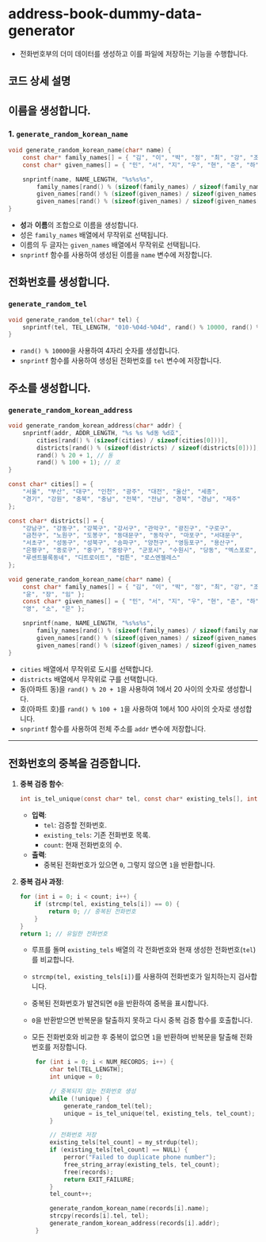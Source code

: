 # address-book-dummy-data-generator

- 전화번호부의 더미 데이터를 생성하고 이를 파일에 저장하는 기능을 수행합니다.

## 코드 상세 설명

## 이름을 생성합니다.

### 1.  `generate_random_korean_name`

```c
void generate_random_korean_name(char* name) {
    const char* family_names[] = { "김", "이", "박", "정", "최", "강", "조", "윤", "장", "임" };
    const char* given_names[] = { "민", "서", "지", "우", "현", "준", "하", "영", "소", "은" };

    snprintf(name, NAME_LENGTH, "%s%s%s",
        family_names[rand() % (sizeof(family_names) / sizeof(family_names[0]))],
        given_names[rand() % (sizeof(given_names) / sizeof(given_names[0]))],
        given_names[rand() % (sizeof(given_names) / sizeof(given_names[0]))]);
}
```

- **성**과 **이름**의 조합으로 이름을 생성합니다.
- 성은 `family_names` 배열에서 무작위로 선택됩니다.
- 이름의 두 글자는 `given_names` 배열에서 무작위로 선택됩니다.
- `snprintf` 함수를 사용하여 생성된 이름을 `name` 변수에 저장합니다.

## 전화번호를 생성합니다.

### `generate_random_tel`

```c
void generate_random_tel(char* tel) {
    snprintf(tel, TEL_LENGTH, "010-%04d-%04d", rand() % 10000, rand() % 10000);
}
```

- `rand() % 10000`을 사용하여 4자리 숫자를 생성합니다.
- `snprintf` 함수를 사용하여 생성된 전화번호를 `tel` 변수에 저장합니다.

## 주소를 생성합니다.

### `generate_random_korean_address`

```c
void generate_random_korean_address(char* addr) {
    snprintf(addr, ADDR_LENGTH, "%s %s %d동 %d호",
        cities[rand() % (sizeof(cities) / sizeof(cities[0]))],
        districts[rand() % (sizeof(districts) / sizeof(districts[0]))],
        rand() % 20 + 1, // 동
        rand() % 100 + 1); // 호
}
```

```c
const char* cities[] = {
    "서울", "부산", "대구", "인천", "광주", "대전", "울산", "세종", 
    "경기", "강원", "충북", "충남", "전북", "전남", "경북", "경남", "제주"
};

const char* districts[] = {
    "강남구", "강동구", "강북구", "강서구", "관악구", "광진구", "구로구", 
    "금천구", "노원구", "도봉구", "동대문구", "동작구", "마포구", "서대문구", 
    "서초구", "성동구", "성북구", "송파구", "양천구", "영등포구", "용산구", 
    "은평구", "종로구", "중구", "중랑구", "군포시", "수원시", "당동", "엑스포로", 
    "루센트블록동네", "디트로이트", "컴튼", "로스엔젤레스"
};
```

```c
void generate_random_korean_name(char* name) {
    const char* family_names[] = { "김", "이", "박", "정", "최", "강", "조", 
    "윤", "장", "임" };
    const char* given_names[] = { "민", "서", "지", "우", "현", "준", "하", 
    "영", "소", "은" };

    snprintf(name, NAME_LENGTH, "%s%s%s",
        family_names[rand() % (sizeof(family_names) / sizeof(family_names[0]))],
        given_names[rand() % (sizeof(given_names) / sizeof(given_names[0]))],
        given_names[rand() % (sizeof(given_names) / sizeof(given_names[0]))]);
}
```

- `cities` 배열에서 무작위로 도시를 선택합니다.
- `districts` 배열에서 무작위로 구를 선택합니다.
- 동(아파트 동)을 `rand() % 20 + 1`을 사용하여 1에서 20 사이의 숫자로 생성합니다.
- 호(아파트 호)를 `rand() % 100 + 1`을 사용하여 1에서 100 사이의 숫자로 생성합니다.
- `snprintf` 함수를 사용하여 전체 주소를 `addr` 변수에 저장합니다.

---

## 전화번호의 중복을 검증합니다.

1. **중복 검증 함수**:
    
    ```c
    int is_tel_unique(const char* tel, const char* existing_tels[], int count)
    ```
    
    - **입력**:
        - `tel`: 검증할 전화번호.
        - `existing_tels`: 기존 전화번호 목록.
        - `count`: 현재 전화번호의 수.
    - **출력**:
        - 중복된 전화번호가 있으면 `0`, 그렇지 않으면 `1`을 반환합니다.
2. **중복 검사 과정**:
    
    ```c
    for (int i = 0; i < count; i++) {
        if (strcmp(tel, existing_tels[i]) == 0) {
            return 0; // 중복된 전화번호
        }
    }
    return 1; // 유일한 전화번호
    ```
    
    - 루프를 돌며  `existing_tels` 배열의 각 전화번호와 현재 생성한 전화번호(`tel`)를 비교합니다.
    - `strcmp(tel, existing_tels[i])`를 사용하여 전화번호가 일치하는지 검사합니다.
    - 중복된 전화번호가 발견되면 `0`을 반환하여 중복을 표시합니다.
    - `0`을 반환받으면 반복문을 탈출하지 못하고 다시 중복 검증 함수를 호출합니다.
    - 모든 전화번호와 비교한 후 중복이 없으면 `1`을 반환하며 반복문을 탈출해 전화번호를 저장합니다.
        
        ```c
         for (int i = 0; i < NUM_RECORDS; i++) {
             char tel[TEL_LENGTH];
             int unique = 0;
        
             // 중복되지 않는 전화번호 생성
             while (!unique) {
                 generate_random_tel(tel);
                 unique = is_tel_unique(tel, existing_tels, tel_count);
             }
        
             // 전화번호 저장
             existing_tels[tel_count] = my_strdup(tel);
             if (existing_tels[tel_count] == NULL) {
                 perror("Failed to duplicate phone number");
                 free_string_array(existing_tels, tel_count);
                 free(records);
                 return EXIT_FAILURE;
             }
             tel_count++;
        
             generate_random_korean_name(records[i].name);
             strcpy(records[i].tel, tel);
             generate_random_korean_address(records[i].addr);
         }
        ```
